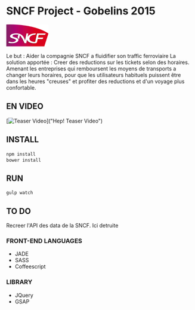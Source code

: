 [logo]: https://github.com/AntoineCharbonnier/SNCF-gobelins/blob/master/app/img/SNCF-logo.png

# SNCF Project - Gobelins 2015

![alt text][logo]

Le but : Aider la compagnie SNCF a fluidifier son traffic ferroviaire
La solution apportée : Creer des reductions sur les tickets selon des horaires. 
Amenant les entreprises qui remboursent les moyens de transports a changer leurs horaires,
pour que les utilisateurs habituels puissent être dans les heures "creuses" et profiter des reductions et d'un voyage plus confortable.


## EN VIDEO

[![Teaser Video](https://vimeo.com/143251261)]("Hep! Teaser Video")




## INSTALL

```shell
npm install
bower install
```

## RUN

```shell
gulp watch
```

## TO DO 

Recreer l'API des data de la SNCF. Ici detruite



### FRONT-END LANGUAGES

  * JADE
  * SASS
  * Coffeescript 


### LIBRARY
  * JQuery
  * GSAP
